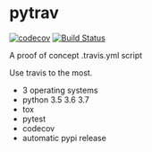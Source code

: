 # pytrav

[![codecov](https://codecov.io/gh/Madoshakalaka/pytrav/branch/master/graph/badge.svg)](https://codecov.io/gh/Madoshakalaka/pytrav)
[![Build Status](https://travis-ci.org/Madoshakalaka/pytrav.svg)](https://travis-ci.org/Madoshakalaka/pytrav)

A proof of concept .travis.yml script

Use travis to the most.

- 3 operating systems
- python 3.5 3.6 3.7
- tox
- pytest
- codecov
- automatic pypi release
